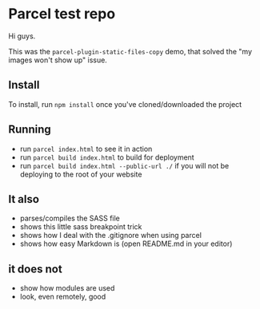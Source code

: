 # Parcel test repo

Hi guys.

This was the `parcel-plugin-static-files-copy` demo, that solved the "my images won't show up" issue.

## Install
To install, run `npm install` once you've cloned/downloaded the project

## Running
 - run `parcel index.html` to see it in action
 - run `parcel build index.html` to build for deployment
 - run `parcel build index.html --public-url ./` if you will not be deploying to the root of your website

## It also
 - parses/compiles the SASS file
 - shows this little sass breakpoint trick
 - shows how I deal with the .gitignore when using parcel
 - shows how easy Markdown is (open README.md in your editor)

## it does not
 - show how modules are used
 - look, even remotely, good